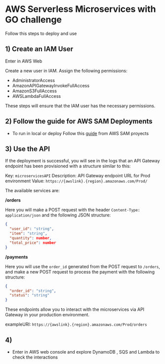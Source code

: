 # AWS Serverless Microservices with GO challenge

Follow this steps to deploy and use

## 1) Create an IAM User
Enter in AWS Web

Create a new user in IAM.
Assign the following permissions:
- AdministratorAccess
- AmazonAPIGatewayInvokeFullAccess
- AmazonS3FullAccess
- AWSLambdaFullAccess

These steps will ensure that the IAM user has the necessary permissions.



## 2) Follow the guide for AWS SAM Deployments

- To run in local or deploy Follow this [guide](./src/microservices/README.md) from AWS SAM proyects

## 3) Use the API

If the deployment is successful, you will see in the logs that an API Gateway endpoint has been provisioned with a structure similar to this:

Key: `microservicesAPI`
Description: API Gateway endpoint URL for Prod environment
Value: `https://{awslink}.{region}.amazonaws.com/Prod/`

The available services are:

**/orders**

Here you will make a POST request with the header `Content-Type: application/json` and the following JSON structure:

```json
{
  "user_id": "string",
  "item": "string",
  "quantity": number,
  "total_price": number
}
```

**/payments**

Here you will use the `order_id` generated from the POST request to `/orders`, and make a new POST request to process the payment with the following structure:

```json
{
  "order_id": "string",
  "status": "string"
}
```

These endpoints allow you to interact with the microservices via API Gateway in your production environment.

exampleURI: `https://{awslink}.{region}.amazonaws.com/Prod/orders`

## 4) 
- Enter in AWS web console and explore DynamoDB , SQS and Lambda to check the interactions
